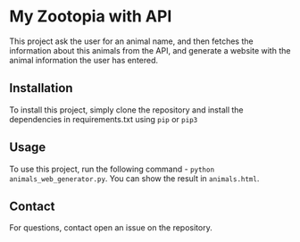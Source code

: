 #  My Zootopia with API
This project ask the user for an animal name, and then fetches the information about this animals from the API, and generate a website with the animal information the user has entered.

## Installation

To install this project, simply clone the repository and install the dependencies in requirements.txt using `pip` or `pip3`

## Usage

To use this project, run the following command - `python animals_web_generator.py`.
You can show the result in `animals.html`.

## Contact

For questions, contact open an issue on the repository.